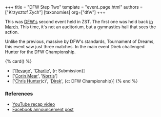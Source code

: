 +++
title = "DFW Step Two"
template = "event_page.html"
authors = ["Krzysztof Zych"]
[taxonomies]
org=["dfw"]
+++

This was [DFW's](@/o/dfw.md) second event held in ZST. The first one was held back [in March](@/e/dfw/2016-03-10-dfw-zst.md). This time, it's not an auditorium, but a gymnastics hall that sees the action.

Unlike the previous, massive by DFW's standards, Tournament of Dreams, this event saw just three matches. In the main event Direk challenged Hunter for the DFW Championship.

{% card() %}
- ['[Revage](@/w/rafael-kid.md)', '[Charlie](@/w/madman-charlie.md)', {r: Submission}]
- ['[Corin Mear](@/w/corin-mear.md)', '[Norris](@/w/isnorr.md)']
- ['[Chris Hunter](@/w/chris-hunter.md)(c)', '[Direk](@/w/direk.md)', {c: DFW Championship}]
{% end %}

### References

* [YouTube recap video](https://www.youtube.com/watch?v=QJc9DBpRBaM)
* [Facebook announcement post](https://www.facebook.com/photo/?fbid=987967694659248&set=a.659956797460341)
